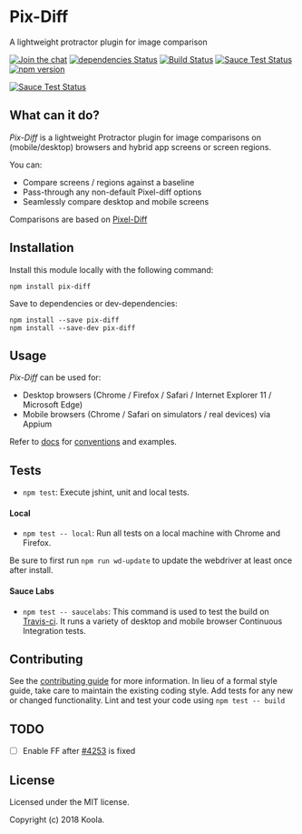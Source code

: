 Pix-Diff
==========

A lightweight protractor plugin for image comparison

[![Join the chat](https://badges.gitter.im/pix-diff/lobby.svg)](https://gitter.im/pix-diff/lobby)
[![dependencies Status](https://david-dm.org/koola/pix-diff.svg)](https://david-dm.org/koola/pix-diff)
[![Build Status](https://travis-ci.org/koola/pix-diff.svg)](https://travis-ci.org/koola/pix-diff)
[![Sauce Test Status](https://saucelabs.com/buildstatus/pixdiff)](https://saucelabs.com/u/pixdiff)
[![npm version](https://badge.fury.io/js/pix-diff.svg)](https://www.npmjs.com/package/pix-diff)

[![Sauce Test Status](https://saucelabs.com/browser-matrix/pixdiff.svg)](https://saucelabs.com/u/pixdiff)

## What can it do?

*Pix-Diff* is a lightweight Protractor plugin for image comparisons on (mobile/desktop) browsers and hybrid app screens or screen regions.

You can:

- Compare screens / regions against a baseline
- Pass-through any non-default Pixel-diff options
- Seamlessly compare desktop and mobile screens

Comparisons are based on [Pixel-Diff](https://github.com/koola/pixel-diff)

## Installation

Install this module locally with the following command:
```shell
npm install pix-diff
```

Save to dependencies or dev-dependencies:
```shell
npm install --save pix-diff
npm install --save-dev pix-diff
```

## Usage
*Pix-Diff* can be used for:

- Desktop browsers (Chrome / Firefox / Safari / Internet Explorer 11 / Microsoft Edge)
- Mobile browsers (Chrome / Safari on simulators / real devices) via Appium

Refer to [docs](./docs/) for [conventions](./docs/conventions.md) and examples.

## Tests

- `npm test`: Execute jshint, unit and local tests.

#### Local
- `npm test -- local`: Run all tests on a local machine with
Chrome and Firefox.

Be sure to first run `npm run wd-update` to update the webdriver at least once
after install.

#### Sauce Labs
- `npm test -- saucelabs`: This command is used to test the build on [Travis-ci](https://travis-ci.org/koola/pix-diff/). It runs a variety of desktop
 and mobile browser Continuous Integration tests.

## Contributing

See the [contributing guide](./docs/contributing.md) for more information.
In lieu of a formal style guide, take care to maintain the existing coding style.
Add tests for any new or changed functionality. Lint and test your code using
`npm test -- build`

## TODO

- [ ] Enable FF after [#4253](https://github.com/angular/protractor/issues/4253) is fixed

## License

Licensed under the MIT license.

Copyright (c) 2018 Koola.
